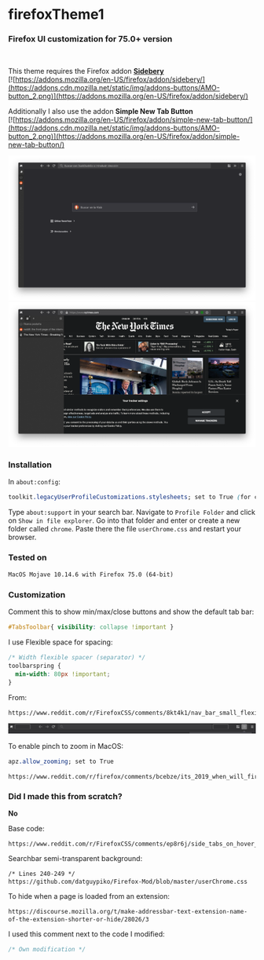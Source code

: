 # firefoxTheme1

### Firefox UI customization for 75.0+ version

<br>

This theme requires the Firefox addon [**Sidebery**](https://github.com/mbnuqw/sidebery)
<br>
[![https://addons.mozilla.org/en-US/firefox/addon/sidebery/](https://addons.cdn.mozilla.net/static/img/addons-buttons/AMO-button_2.png)](https://addons.mozilla.org/en-US/firefox/addon/sidebery/)

Additionally I also use the addon **Simple New Tab Button**
<br>
[![https://addons.mozilla.org/en-US/firefox/addon/simple-new-tab-button/](https://addons.cdn.mozilla.net/static/img/addons-buttons/AMO-button_2.png)](https://addons.mozilla.org/en-US/firefox/addon/simple-new-tab-button/)

![alt text](screenshot_1.png)
![alt text](screenshot_2.png)

### Installation
In ```about:config```:
```css
toolkit.legacyUserProfileCustomizations.stylesheets; set to True (for custom themes to work)
```

Type ```about:support``` in your search bar. Navigate to ```Profile Folder``` and click on ```Show in file explorer```. Go into that folder and enter or create a new folder called ```chrome```. Paste there the file ```userChrome.css``` and restart your browser.

### Tested on
```html
MacOS Mojave 10.14.6 with Firefox 75.0 (64-bit)
```

### Customization
Comment this to show min/max/close buttons and show the default tab bar:
```css
#TabsToolbar{ visibility: collapse !important }
```

I use Flexible space for spacing:
```css
/* Width flexible spacer (separator) */
toolbarspring {
  min-width: 80px !important;
}
```
From:
```
https://www.reddit.com/r/FirefoxCSS/comments/8kt4k1/nav_bar_small_flexible_spaces_or_separators/dzabm5l/
```


![alt text](screenshot_3.png)

To enable pinch to zoom in MacOS:
```css
apz.allow_zooming; set to True
```
```
https://www.reddit.com/r/firefox/comments/bcebze/its_2019_when_will_firefox_support_smooth_pinch/erimc1y/
```

### Did I made this from scratch?
**No**

Base code:
```
https://www.reddit.com/r/FirefoxCSS/comments/ep8r6j/side_tabs_on_hover_using_sidebery_addon/fhblk1c/
```

Searchbar semi-transparent background:
```
/* Lines 240-249 */
https://github.com/datguypiko/Firefox-Mod/blob/master/userChrome.css
```

To hide when a page is loaded from an extension:
```
https://discourse.mozilla.org/t/make-addressbar-text-extension-name-of-the-extension-shorter-or-hide/28026/3
```

I used this comment next to the code I modified:
```css
/* Own modification */
```

